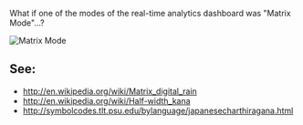 What if one of the modes of the real-time analytics dashboard
was "Matrix Mode"...?

![Matrix Mode](http://en.wikipedia.org/wiki/Matrix_digital_rain#mediaviewer/File:Xmatrix.png)


## See:

- http://en.wikipedia.org/wiki/Matrix_digital_rain
- http://en.wikipedia.org/wiki/Half-width_kana
- http://symbolcodes.tlt.psu.edu/bylanguage/japanesecharthiragana.html
